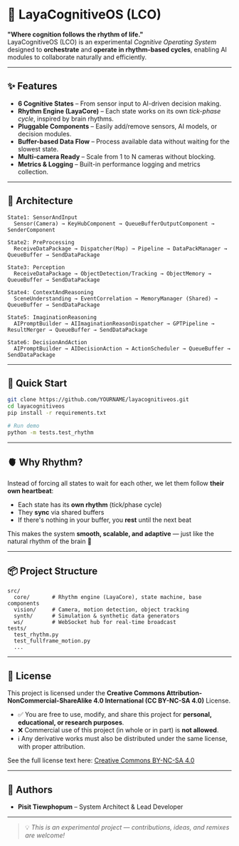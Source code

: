 # 🌌 LayaCognitiveOS (LCO)

**"Where cognition follows the rhythm of life."**  
LayaCognitiveOS (LCO) is an experimental *Cognitive Operating System* designed to **orchestrate** and **operate in rhythm-based cycles**, enabling AI modules to collaborate naturally and efficiently.

---

## ✨ Features
- **6 Cognitive States** – From sensor input to AI-driven decision making.  
- **Rhythm Engine (LayaCore)** – Each state works on its own *tick-phase cycle*, inspired by brain rhythms.  
- **Pluggable Components** – Easily add/remove sensors, AI models, or decision modules.  
- **Buffer-based Data Flow** – Process available data without waiting for the slowest state.  
- **Multi-camera Ready** – Scale from 1 to N cameras without blocking.  
- **Metrics & Logging** – Built-in performance logging and metrics collection.  

---

## 🧠 Architecture

```
State1: SensorAndInput
  Sensor(Camera) → KeyHubComponent → QueueBufferOutputComponent → SenderComponent

State2: PreProcessing
  ReceiveDataPackage → Dispatcher(Map) → Pipeline → DataPackManager → QueueBuffer → SendDataPackage

State3: Perception
  ReceiveDataPackage → ObjectDetection/Tracking → ObjectMemory → QueueBuffer → SendDataPackage

State4: ContextAndReasoning
  SceneUnderstanding → EventCorrelation → MemoryManager (Shared) → QueueBuffer → SendDataPackage

State5: ImaginationReasoning
  AIPromptBuilder → AIImaginationReasonDispatcher → GPTPipeline → ResultMerger → QueueBuffer → SendDataPackage

State6: DecisionAndAction
  AIPromptBuilder → AIDecisionAction → ActionScheduler → QueueBuffer → SendDataPackage
```

---

## 🚀 Quick Start

```bash
git clone https://github.com/YOURNAME/layacognitiveos.git
cd layacognitiveos
pip install -r requirements.txt

# Run demo
python -m tests.test_rhythm
```

---

## 🫀 Why Rhythm?

Instead of forcing all states to wait for each other, we let them follow **their own heartbeat**:  
- Each state has its **own rhythm** (tick/phase cycle)  
- They **sync** via shared buffers  
- If there's nothing in your buffer, you **rest** until the next beat  

This makes the system **smooth, scalable, and adaptive** — just like the natural rhythm of the brain 🧠

---

## 📦 Project Structure

```
src/
  core/       # Rhythm engine (LayaCore), state machine, base components
  vision/     # Camera, motion detection, object tracking
  synth/      # Simulation & synthetic data generators
  ws/         # WebSocket hub for real-time broadcast
tests/
  test_rhythm.py
  test_fullframe_motion.py
  ...
```

---

## 🪪 License
This project is licensed under the **Creative Commons Attribution-NonCommercial-ShareAlike 4.0 International (CC BY-NC-SA 4.0)** License.

- ✅ You are free to use, modify, and share this project for **personal, educational, or research purposes**.  
- ❌ Commercial use of this project (in whole or in part) is **not allowed**.  
- ℹ️ Any derivative works must also be distributed under the same license, with proper attribution.  

See the full license text here: [Creative Commons BY-NC-SA 4.0](https://creativecommons.org/licenses/by-nc-sa/4.0/)

---

## 👥 Authors
- **Pisit Tiewphopum** – System Architect & Lead Developer  
---

> 💡 *This is an experimental project — contributions, ideas, and remixes are welcome!*

